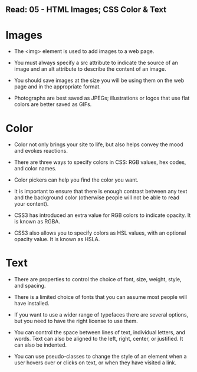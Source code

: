## Read: 05 - HTML Images; CSS Color & Text

# Images

* The \<img\> element is used to add images to a
web page.

* You must always specify a src attribute to indicate the
source of an image and an alt attribute to describe the
content of an image.

* You should save images at the size you will be using
them on the web page and in the appropriate format.

* Photographs are best saved as JPEGs; illustrations or
logos that use flat colors are better saved as GIFs.

# Color

* Color not only brings your site to life, but also helps
convey the mood and evokes reactions.

* There are three ways to specify colors in CSS:
RGB values, hex codes, and color names.

* Color pickers can help you find the color you want.

* It is important to ensure that there is enough contrast
between any text and the background color (otherwise
people will not be able to read your content).

* CSS3 has introduced an extra value for RGB colors to
indicate opacity. It is known as RGBA.

* CSS3 also allows you to specify colors as HSL values,
with an optional opacity value. It is known as HSLA.

# Text

* There are properties to control the choice of font, size,
weight, style, and spacing.

* There is a limited choice of fonts that you can assume
most people will have installed.

* If you want to use a wider range of typefaces there are
several options, but you need to have the right license
to use them.

* You can control the space between lines of text,
individual letters, and words. Text can also be aligned
to the left, right, center, or justified. It can also be
indented.

* You can use pseudo-classes to change the style of an
element when a user hovers over or clicks on text, or
when they have visited a link.